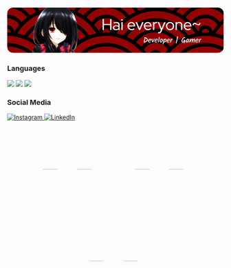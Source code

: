 ![banner](Banner.png)

<style>
    .heart-frame {
      display: inline-block;
      padding-top: 10px;
      padding-right: 10px;
      width: 200px;
      height: 200px;
      position: relative;
      clip-path: path("M100 180 C-60 60, 50 -40, 100 30 C150 -40, 260 60, 100 180 Z");
      overflow: hidden;
    }
    .heart-frame img {
      width: 100%;
      height: 100%;
      object-fit: cover;
    }
  </style>




### Languages
<img src="https://img.shields.io/badge/HTML5-E34F26?style=for-the-badge&logo=html5&logoColor=white" />
<img src="https://img.shields.io/badge/CSS3-1572B6?style=for-the-badge&logo=css3&logoColor=white" /> <img src="https://img.shields.io/badge/JavaScript-323330?style=for-the-badge&logo=javascript&logoColor=F7DF1E" />

### Social Media
<a href="https://www.instagram.com/tirtayud13/" target="_blank">
  <img src="https://img.shields.io/badge/Instagram-E4405F?style=for-the-badge&logo=instagram&logoColor=white" alt="Instagram">
</a>
<a href="https://www.linkedin.com/in/i-kadek-yudie-tirta-kanita-a7735934b/" target="_blank">
  <img src="https://img.shields.io/badge/LinkedIn-0077B5?style=for-the-badge&logo=linkedin&logoColor=white" alt="LinkedIn">
</a>






<br/>
<br/>
<br/>
<br/>
<br/>
<br/>
<br/>
  <div align="center">
    <div class="heart-frame">
      <img src="https://media1.tenor.com/m/ZMbJHT-Pp0MAAAAC/kurumi-finger-spin.gif" />
    </div>
    <div class="heart-frame">
      <img src="https://media1.tenor.com/m/ZMbJHT-Pp0MAAAAC/kurumi-finger-spin.gif" />
    </div>
    <div class="heart-frame">
      <img src="https://media1.tenor.com/m/ZMbJHT-Pp0MAAAAC/kurumi-finger-spin.gif" />
    </div>
  </div>



###
